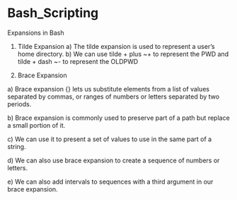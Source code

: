 # Bash_Scripting
Expansions in  Bash

1. Tilde Expansion 
a)  The tilde expansion is used to represent a user’s home directory.
b)  We can use tilde + plus  ~+ to represent the PWD and  tilde + dash ~- to represent the OLDPWD

2. Brace Expansion

a)  Brace expansion {} lets us substitute elements from a list of values separated by commas, or ranges of numbers or letters separated by two periods.

b)  Brace expansion is commonly used to preserve part of a path but replace a small portion of it.

c)  We can use it to present a set of values to use in the same part of a string.

d)  We can also use brace expansion to create a sequence of numbers or letters.

e)  We can also add intervals to sequences with a third argument in our brace expansion. 
